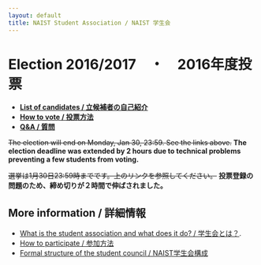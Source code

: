 ```yaml
---
layout: default
title: NAIST Student Association / NAIST 学生会
---
```


# [](#timeline)Election 2016/2017　・　2016年度投票

* **[List of candidates / 立候補者の自己紹介](election2016/candidates)**
* **[How to vote / 投票方法](voting)**
* **[Q&A / 質問](faq)**

~~The election will end on Monday, Jan 30, 23:59. See the links above.~~ **The election deadline was extended by 2 hours due to technical problems preventing a few students from voting.**

~~選挙は1月30日23:59時までです。上のリンクを参照してください。~~ **投票登録の問題のため、締め切りが２時間で伸ばされました。**

## [](#links)More information / 詳細情報

* [What is the student association and what does it do? / 学生会とは？](introduction).
* [How to participate / 参加方法](participate)
* [Formal structure of the student council / NAIST学生会構成](structure)
